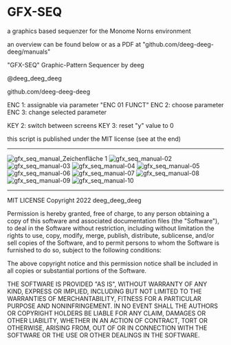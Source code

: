 # GFX-SEQ
a graphics based sequenzer for the Monome Norns environment

an overview can be found below or as a PDF at "github.com/deeg-deeg-deeg/manuals"

"GFX-SEQ" 
Graphic-Pattern Sequencer 
by deeg

@deeg_deeg_deeg

github.com/deeg-deeg-deeg

ENC 1: assignable via 
       parameter
       "ENC 01 FUNCT"
ENC 2: choose parameter
ENC 3: change selected 
       parameter

KEY 2: switch between
       screens
KEY 3: reset "y" value to 0


this script is published under the MIT license (see at the end)

-----------------------------------------





![gfx_seq_manual_Zeichenfläche 1](https://user-images.githubusercontent.com/104967140/183256982-0f18e8f2-e6dd-4cda-8507-10b85f3ac9c9.png)
![gfx_seq_manual-02](https://user-images.githubusercontent.com/104967140/183256987-2f6f8d50-1070-4f80-9e8b-640afdc59cf4.png)
![gfx_seq_manual-03](https://user-images.githubusercontent.com/104967140/183256988-c235fee8-34bd-42fb-9504-8815cf3abc58.png)
![gfx_seq_manual-04](https://user-images.githubusercontent.com/104967140/183256990-cc6a3286-409d-4173-9757-1bccfef66ffd.png)
![gfx_seq_manual-05](https://user-images.githubusercontent.com/104967140/183256991-3900f800-1ef1-4460-8163-5ba878cf5827.png)
![gfx_seq_manual-06](https://user-images.githubusercontent.com/104967140/183256993-b3a855a5-8904-456c-901d-942d04296f7b.png)
![gfx_seq_manual-07](https://user-images.githubusercontent.com/104967140/183256994-3831f209-d21c-454e-92b5-1bc024ed24e5.png)
![gfx_seq_manual-08](https://user-images.githubusercontent.com/104967140/183256996-2f729bca-9ec2-4c82-8c8a-96c6ab9183e0.png)
![gfx_seq_manual-09](https://user-images.githubusercontent.com/104967140/183256999-873048d3-bfaa-43a5-b3df-77afce726463.png)
![gfx_seq_manual-10](https://user-images.githubusercontent.com/104967140/183257000-6343225b-937b-4caf-b26f-27e6191884c1.png)






-----------------------------------------

MIT LICENSE
Copyright 2022 deeg_deeg_deeg

Permission is hereby granted, free of charge, to any person obtaining a copy of this software and associated documentation files (the "Software"), to deal in the Software without restriction, including without limitation the rights to use, copy, modify, merge, publish, distribute, sublicense, and/or sell copies of the Software, and to permit persons to whom the Software is furnished to do so, subject to the following conditions:

The above copyright notice and this permission notice shall be included in all copies or substantial portions of the Software.

THE SOFTWARE IS PROVIDED "AS IS", WITHOUT WARRANTY OF ANY KIND, EXPRESS OR IMPLIED, INCLUDING BUT NOT LIMITED TO THE WARRANTIES OF MERCHANTABILITY, FITNESS FOR A PARTICULAR PURPOSE AND NONINFRINGEMENT. IN NO EVENT SHALL THE AUTHORS OR COPYRIGHT HOLDERS BE LIABLE FOR ANY CLAIM, DAMAGES OR OTHER LIABILITY, WHETHER IN AN ACTION OF CONTRACT, TORT OR OTHERWISE, ARISING FROM, OUT OF OR IN CONNECTION WITH THE SOFTWARE OR THE USE OR OTHER DEALINGS IN THE SOFTWARE.
